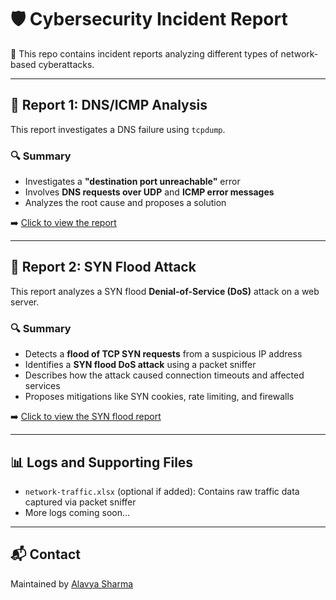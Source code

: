 # 🛡️ Cybersecurity Incident Report

📁 This repo contains incident reports analyzing different types of network-based cyberattacks.

---

## 📄 Report 1: DNS/ICMP Analysis

This report investigates a DNS failure using `tcpdump`.

### 🔍 Summary
- Investigates a **"destination port unreachable"** error
- Involves **DNS requests over UDP** and **ICMP error messages**
- Analyzes the root cause and proposes a solution

➡️ [Click to view the report](./Cybersecurity%20incident%20report%20(demo).pdf)

---

## 📄 Report 2: SYN Flood Attack

This report analyzes a SYN flood **Denial-of-Service (DoS)** attack on a web server.

### 🔍 Summary
- Detects a **flood of TCP SYN requests** from a suspicious IP address
- Identifies a **SYN flood DoS attack** using a packet sniffer
- Describes how the attack caused connection timeouts and affected services
- Proposes mitigations like SYN cookies, rate limiting, and firewalls

➡️ [Click to view the SYN flood report](./Cybersecurity%20incident%20report%20network%20traffic%20analysis.pdf)

---

## 📊 Logs and Supporting Files

- `network-traffic.xlsx` (optional if added): Contains raw traffic data captured via packet sniffer  
- More logs coming soon…

---

## 📬 Contact

Maintained by [Alavya Sharma](https://www.linkedin.com/in/alavya-sharma-015974361)


